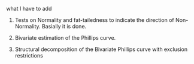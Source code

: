 what I have to add

1. Tests on Normality and fat-tailedness to indicate the direction of Non-Normality. Basially it is done.

2. Bivariate estimation of the Phillips curve.

3. Structural decomposition of the Bivariate Phillips curve with exclusion restrictions


